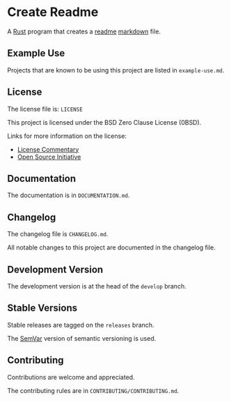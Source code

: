 # Create Readme

A [Rust][rust] program that creates a [readme][readme]
[markdown][markdown] file.

[rust]: <https://www.rust-lang.org/>
[readme]: <https://en.wikipedia.org/wiki/README>
[markdown]: <https://en.wikipedia.org/wiki/Markdown>

## Example Use

Projects that are known to be using this project are listed in
`example-use.md`.

## License

The license file is: `LICENSE`

This project is licensed under the BSD Zero Clause License (0BSD).

Links for more information on the license:

- [License Commentary][landley]
- [Open Source Initiative][osi]

[landley]: <https://web.archive.org/web/20200909121328/https://landley.net/toybox/license.html>
[osi]: <https://web.archive.org/web/20200923194052/https://opensource.org/licenses/0BSD>

## Documentation

The documentation is in `DOCUMENTATION.md`.

## Changelog

The changelog file is `CHANGELOG.md`.

All notable changes to this project are documented in the changelog file.

## Development Version

The development version is at the head of the `develop` branch.

## Stable Versions

Stable releases are tagged on the `releases` branch.

The [SemVar][semvar] version of semantic versioning is used.

[semvar]: <https://web.archive.org/web/20201009135328/https://semver.org/>

## Contributing

Contributions are welcome and appreciated.

The contributing rules are in `CONTRIBUTING/CONTRIBUTING.md`.
